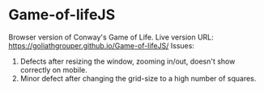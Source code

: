 # Game-of-lifeJS
Browser version of Conway's Game of Life.
Live version URL: https://goliathgrouper.github.io/Game-of-lifeJS/
Issues:
1. Defects after resizing the window, zooming in/out, doesn't show correctly on mobile.
2. Minor defect after changing the grid-size to a high number of squares.